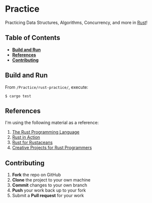 # Practice

Practicing Data Structures, Algorithms, Concurrency, and more in [Rust](https://www.rust-lang.org/)!

## Table of Contents

- **[Build and Run](#build-and-run)**<br>
- **[References](#references)**<br>
- **[Contributing](#contributing)**<br>

## Build and Run

From `/Practice/rust-practice/`, execute:

```
$ cargo test
```

## References

I'm using the following material as a reference:

1. [The Rust Programming Language](https://nostarch.com/Rust2018)
2. [Rust in Action](https://www.manning.com/books/rust-in-action)
3. [Rust for Rustaceans](https://nostarch.com/rust-rustaceans)
4. [Creative Projects for Rust Programmers](https://www.oreilly.com/library/view/creative-projects-for/9781789346220/)

## Contributing

1. **Fork** the repo on GitHub
2. **Clone** the project to your own machine
3. **Commit** changes to your own branch
4. **Push** your work back up to your fork
5. Submit a **Pull request** for your work
